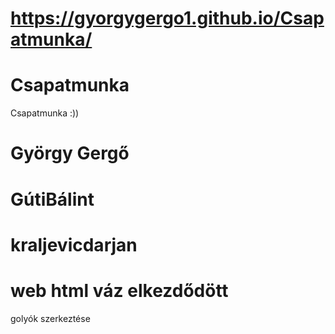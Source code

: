 #  https://gyorgygergo1.github.io/Csapatmunka/
# Csapatmunka
Csapatmunka :))
# György Gergő
# GútiBálint
# kraljevicdarjan
# web html váz elkezdődött
golyók szerkeztése

